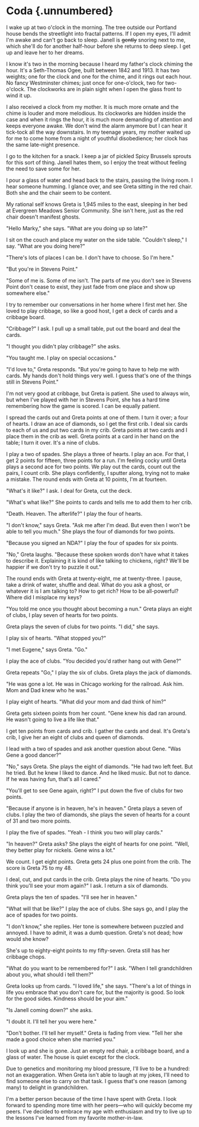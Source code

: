 # Coda {.unnumbered}

I wake up at two o'clock in the morning. The tree outside our Portland house bends the streetlight into fractal patterns. If I open my eyes, I'll admit I'm awake and can't go back to sleep. Janell is ~~gently~~ snoring next to me, which she'll do for another half-hour before she returns to deep sleep. I get up and leave her to her dreams.

I know it's two in the morning because I heard my father's clock chiming the hour. It's a Seth-Thomas Ogee, built between 1842 and 1913. It has two weights; one for the clock and one for the chime, and it rings out each hour. No fancy Westminster chimes; just once for one-o'clock, two for two-o'clock. The clockworks are in plain sight when I open the glass front to wind it up.

I also received a clock from my mother. It is much more ornate and the chime is louder and more melodious. Its clockworks are hidden inside the case and when it rings the hour, it is much more demanding of attention and keeps everyone awake. We don't wind the alarm anymore but I can hear it tick-tock all the way downstairs. In my teenage years, my mother waited up for me to come home from a night of youthful disobedience; her clock has the same late-night presence.

I go to the kitchen for a snack. I keep a jar of pickled Spicy Brussels sprouts for this sort of thing. Janell hates them, so I enjoy the treat without feeling the need to save some for her.

I pour a glass of water and head back to the stairs, passing the living room. I hear someone humming. I glance over, and see Greta sitting in the red chair. Both she and the chair seem to be content.

My rational self knows Greta is 1,945 miles to the east, sleeping in her bed at Evergreen Meadows Senior Community. She isn't here, just as the red chair doesn't manifest ghosts.

"Hello Marky," she says. "What are you doing up so late?"

I sit on the couch and place my water on the side table. "Couldn't sleep," I say. "What are you doing here?"

"There's lots of places I can be. I don't have to choose. So I'm here."

"But you're in Stevens Point."

"Some of me is. Some of me isn't. The parts of me you don't see in Stevens Point don't cease to exist, they just fade from one place and show up somewhere else."

I try to remember our conversations in her home where I first met her. She loved to play cribbage, so like a good host, I get a deck of cards and a cribbage board.

"Cribbage?" I ask. I pull up a small table, put out the board and deal the cards.

"I thought you didn't play cribbage?" she asks.

"You taught me. I play on special occasions."

"I'd love to," Greta responds. "But you're going to have to help me with cards. My hands don't hold things very well. I guess that's one of the things still in Stevens Point."

I'm not very good at cribbage, but Greta is patient. She used to always win, but when I've played with her in Stevens Point, she has a hard time remembering how the game is scored. I can be equally patient.

I spread the cards out and Greta points at one of them. I turn it over; a four of hearts. I draw an ace of diamonds, so I get the first crib. I deal six cards to each of us and put two cards in my crib. Greta points at two cards and I place them in the crib as well. Greta points at a card in her hand on the table; I turn it over. It's a nine of clubs.

I play a two of spades. She plays a three of hearts. I play an ace. For that, I get 2 points for fifteen, three points for a run. I'm feeling cocky until Greta plays a second ace for two points. We play out the cards, count out the pairs, I count crib. She plays confidently, I sputter along, trying not to make a mistake. The round ends with Greta at 10 points, I'm at fourteen.

"What's it like?" I ask. I deal for Greta, cut the deck.

"What's what like?" She points to cards and tells me to add them to her crib.

"Death. Heaven. The afterlife?" I play the four of hearts.

"I don't know," says Greta. "Ask me after I'm dead. But even then I won't be able to tell you much." She plays the four of diamonds for two points.

"Because you signed an NDA?" I play the four of spades for six points.

"No," Greta laughs. "Because these spoken words don't have what it takes to describe it. Explaining it is kind of like talking to chickens, right? We'll be happier if we don't try to puzzle it out."

The round ends with Greta at twenty-eight, me at twenty-three. I pause, take a drink of water, shuffle and deal. What do you ask a ghost, or whatever it is I am talking to? How to get rich? How to be all-powerful? Where did I misplace my keys?

"You told me once you thought about becoming a nun." Greta plays an eight of clubs, I play seven of hearts for two points.

Greta plays the seven of clubs for two points. "I did," she says.

I play six of hearts. "What stopped you?"

"I met Eugene," says Greta. "Go."

I play the ace of clubs. "You decided you'd rather hang out with Gene?"

Greta repeats "Go," I play the six of clubs. Greta plays the jack of diamonds.

"He was gone a lot. He was in Chicago working for the railroad. Ask him. Mom and Dad knew who he was."

I play eight of hearts. "What did your mom and dad think of him?"

Greta gets sixteen points from her count. "Gene knew his dad ran around. He wasn't going to live a life like that."

I get ten points from cards and crib. I gather the cards and deal. It's Greta's crib, I give her an eight of clubs and queen of diamonds.

I lead with a two of spades and ask another question about Gene. "Was Gene a good dancer?"

"No," says Greta. She plays the eight of diamonds. "He had two left feet. But he tried. But he knew I liked to dance. And he liked music. But not to dance. If he was having fun, that's all I cared."

"You'll get to see Gene again, right?" I put down the five of clubs for two points.

"Because if anyone is in heaven, he's in heaven." Greta plays a seven of clubs. I play the two of diamonds, she plays the seven of hearts for a count of 31 and two more points.

I play the five of spades. "Yeah - I think you two will play cards."

"In heaven?" Greta asks? She plays the eight of hearts for one point. "Well, they better play for nickels. Gene wins a lot."

We count. I get eight points. Greta gets 24 plus one point from the crib. The score is Greta 75 to my 48.

I deal, cut, and put cards in the crib. Greta plays the nine of hearts. "Do you think you'll see your mom again?" I ask. I return a six of diamonds.

Greta plays the ten of spades. "I'll see her in heaven."

"What will that be like?" I play the ace of clubs. She says go, and I play the ace of spades for two points.

"I don't know," she replies. Her tone is somewhere between puzzled and annoyed. I have to admit, it was a dumb question. Greta's not dead; how would she know?

She's up to eighty-eight points to my fifty-seven. Greta still has her cribbage chops.

"What do you want to be remembered for?" I ask. "When I tell grandchildren about you, what should i tell them?"

Greta looks up from cards. "I loved life," she says. "There's a lot of things in life you embrace that you don't care for, but the majority is good. So look for the good sides. Kindness should be your aim."

"Is Janell coming down?" she asks.

"I doubt it. I'll tell her you were here."

"Don't bother. I'll tell her myself." Greta is fading from view. "Tell her she made a good choice when she married you."

I look up and she is gone. Just an empty red chair, a cribbage board, and a glass of water. The house is quiet except for the clock.

Due to genetics and monitoring my blood pressure, I'll live to be a hundred: not an exaggeration. When Greta isn't able to laugh at my jokes, I'll need to find someone else to carry on that task. I guess that's one reason (among many) to delight in grandchildren.

I'm a better person because of the time I have spent with Greta. I look forward to spending more time with her peers—who will quickly become my peers. I've decided to embrace my age with enthusiasm and try to live up to the lessons I've learned from my favorite mother-in-law.
